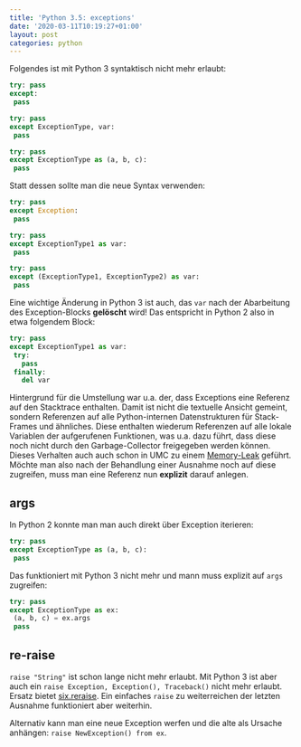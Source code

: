 ```yaml
---
title: 'Python 3.5: exceptions'
date: '2020-03-11T10:19:27+01:00'
layout: post
categories: python
---
```


Folgendes ist mit Python 3 syntaktisch nicht mehr erlaubt:
```python
try: pass
except:
 pass

try: pass
except ExceptionType, var:
 pass

try: pass
except ExceptionType as (a, b, c):
 pass
```

Statt dessen sollte man die neue Syntax verwenden:
```python
try: pass
except Exception:
 pass

try: pass
except ExceptionType1 as var:
 pass

try: pass
except (ExceptionType1, ExceptionType2) as var:
 pass
```

Eine wichtige Änderung in Python 3 ist auch, das `var` nach der Abarbeitung des Exception-Blocks **gelöscht** wird!
Das entspricht in Python 2 also in etwa folgendem Block:
```python
try: pass
except ExceptionType1 as var:
 try:
   pass
 finally:
   del var
```

Hintergrund für die Umstellung war u.a. der, dass Exceptions eine Referenz auf den Stacktrace enthalten.
Damit ist nicht die textuelle Ansicht gemeint, sondern Referenzen auf alle Python-internen Datenstrukturen für Stack-Frames und ähnliches.
Diese enthalten wiederum Referenzen auf alle lokale Variablen der aufgerufenen Funktionen, was u.a. dazu führt, dass diese noch nicht durch den Garbage-Collector freigegeben werden können.
Dieses Verhalten auch auch schon in UMC zu einem [Memory-Leak](https://forge.univention.org/bugzilla/show_bug.cgi?id=47114) geführt.
Möchte man also nach der Behandlung einer Ausnahme noch auf diese zugreifen, muss man eine Referenz nun **explizit** darauf anlegen.

## args

In Python 2 konnte man man auch direkt über Exception iterieren:
```python
try: pass
except ExceptionType as (a, b, c):
 pass
```
Das funktioniert mit Python 3 nicht mehr und mann muss explizit auf `args` zugreifen:
```python
try: pass
except ExceptionType as ex:
 (a, b, c) = ex.args
 pass
```

## re-raise

`raise "String"` ist schon lange nicht mehr erlaubt.
Mit Python 3 ist aber auch ein `raise Exception, Exception(), Traceback()` nicht mehr erlaubt.
Ersatz bietet [six.reraise](https://six.readthedocs.io/#six.reraise).
Ein einfaches `raise` zu weiterreichen der letzten Ausnahme funktioniert aber weiterhin.

Alternativ kann man eine neue Exception werfen und die alte als Ursache anhängen: `raise NewException() from ex`.
